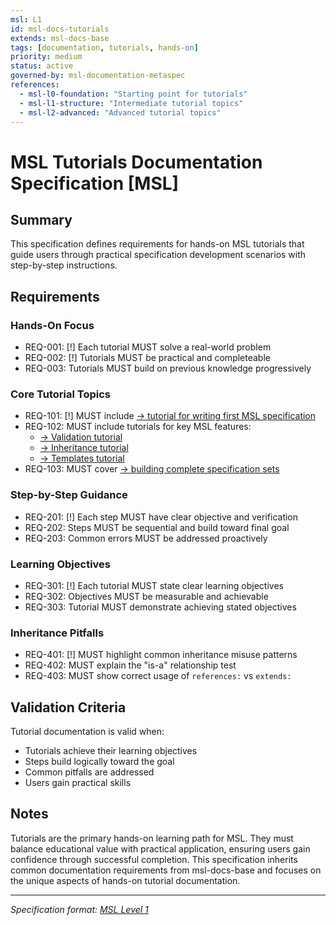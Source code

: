 ```yaml
---
msl: L1
id: msl-docs-tutorials
extends: msl-docs-base
tags: [documentation, tutorials, hands-on]
priority: medium
status: active
governed-by: msl-documentation-metaspec
references:
  - msl-l0-foundation: "Starting point for tutorials"
  - msl-l1-structure: "Intermediate tutorial topics"
  - msl-l2-advanced: "Advanced tutorial topics"
---
```


# MSL Tutorials Documentation Specification [MSL]

## Summary

This specification defines requirements for hands-on MSL tutorials that guide users through practical specification development scenarios with step-by-step instructions.

## Requirements

### Hands-On Focus

- REQ-001: [!] Each tutorial MUST solve a real-world problem
- REQ-002: [!] Tutorials MUST be practical and completeable
- REQ-003: Tutorials MUST build on previous knowledge progressively

### Core Tutorial Topics

- REQ-101: [!] MUST include [→ tutorial for writing first MSL specification](tutorials/first-spec.md)
- REQ-102: MUST include tutorials for key MSL features:
  - [→ Validation tutorial](tutorials/validation.md)
  - [→ Inheritance tutorial](tutorials/inheritance.md)
  - [→ Templates tutorial](tutorials/templates.md)
- REQ-103: MUST cover [→ building complete specification sets](tutorials/specification-sets.md)

### Step-by-Step Guidance

- REQ-201: [!] Each step MUST have clear objective and verification
- REQ-202: Steps MUST be sequential and build toward final goal
- REQ-203: Common errors MUST be addressed proactively

### Learning Objectives

- REQ-301: [!] Each tutorial MUST state clear learning objectives
- REQ-302: Objectives MUST be measurable and achievable
- REQ-303: Tutorial MUST demonstrate achieving stated objectives

### Inheritance Pitfalls

- REQ-401: [!] MUST highlight common inheritance misuse patterns
- REQ-402: MUST explain the "is-a" relationship test
- REQ-403: MUST show correct usage of `references:` vs `extends:`

## Validation Criteria

Tutorial documentation is valid when:
- Tutorials achieve their learning objectives
- Steps build logically toward the goal
- Common pitfalls are addressed
- Users gain practical skills

## Notes

Tutorials are the primary hands-on learning path for MSL. They must balance educational value with practical application, ensuring users gain confidence through successful completion. This specification inherits common documentation requirements from msl-docs-base and focuses on the unique aspects of hands-on tutorial documentation.

---
*Specification format: [MSL Level 1](https://github.com/chrs-myrs/msl-specification)*